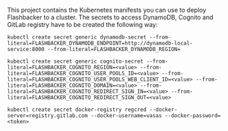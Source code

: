 This project contains the Kubernetes manifests you can use to deploy Flashbacker to a cluster.
The secrets to access DynamoDB, Cognito and GitLab registry have to be created the following way:

```
kubectl create secret generic dynamodb-secret --from-literal=FLASHBACKER_DYNAMODB_ENDPOINT=http://dynamodb-local-service:8000 --from-literal=FLASHBACKER_DYNAMODB_REGION=
```

```
kubectl create secret generic cognito-secret --from-literal=FLASHBACKER_COGNITO_REGION=<value> --from-literal=FLASHBACKER_COGNITO_USER_POOLS_ID=<value> --from-literal=FLASHBACKER_COGNITO_USER_POOLS_WEB_CLIENT_ID=<value> --from-literal=FLASHBACKER_COGNITO_DOMAIN=<value> --from-literal=FLASHBACKER_COGNITO_REDIRECT_SIGN_IN=<value> --from-literal=FLASHBACKER_COGNITO_REDIRECT_SIGN_OUT=<value>
```

```
kubectl create secret docker-registry regcred --docker-server=registry.gitlab.com --docker-username=vasas --docker-password=<token>
```

